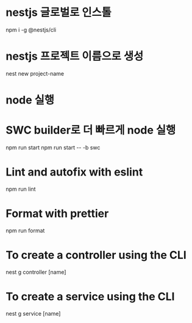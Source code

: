 # nestjs 글로벌로 인스톨
npm i -g @nestjs/cli

# nestjs 프로젝트 이름으로 생성
nest new project-name

# node 실행
# SWC builder로 더 빠르게 node 실행
npm run start
npm run start -- -b swc

# Lint and autofix with eslint
npm run lint

# Format with prettier
npm run format

# To create a controller using the CLI
nest g controller [name]

# To create a service using the CLI
nest g service [name]

